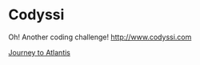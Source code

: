 # Codyssi
Oh! Another coding challenge! http://www.codyssi.com

[Journey to Atlantis](https://www.codyssi.com/challenge_set_2?)
